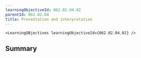 ```yaml
---
learningObjectiveId: 062.02.04.02
parentId: 062.02.04
title: Presentation and interpretation
---
```


```tsx eval
<LearningOBjectives learningObjectiveId={062.02.04.02} />
```

## Summary
